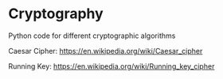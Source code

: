 # Cryptography
 Python code for different cryptographic algorithms

Caesar Cipher: https://en.wikipedia.org/wiki/Caesar_cipher

Running Key: https://en.wikipedia.org/wiki/Running_key_cipher